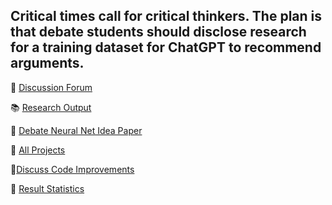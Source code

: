 ## Critical times call for critical thinkers. The plan is that debate students should  disclose research for a training dataset for ChatGPT to recommend arguments.


🙋‍ [Discussion Forum](https://www.reddit.com/r/Debate+policydebate) 

📚  [Research Output](https://opencaselist.com/) 

📜  [Debate Neural Net Idea Paper](https://arxiv.org/ftp/arxiv/papers/2011/2011.07251.pdf)

💼 [All Projects](https://github.com/orgs/debate/repositories?q=&type=all&language=&sort=)

🔧[Discuss Code Improvements](https://matrix.to/#/#arguflow-general:matrix.zerodao.gg)

📶 [Result Statistics](https://www.debate.land/)

